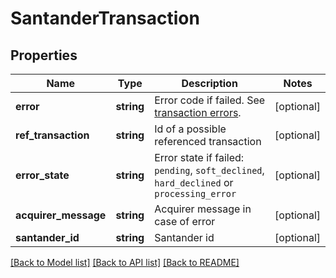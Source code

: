 # SantanderTransaction

## Properties
Name | Type | Description | Notes
------------ | ------------- | ------------- | -------------
**error** | **string** | Error code if failed. See [transaction errors](https://docs.reepay.com/api/#transaction-errors). | [optional]
**ref_transaction** | **string** | Id of a possible referenced transaction | [optional]
**error_state** | **string** | Error state if failed: `pending`, `soft_declined`, `hard_declined` or `processing_error` | [optional]
**acquirer_message** | **string** | Acquirer message in case of error | [optional]
**santander_id** | **string** | Santander id | [optional]

[[Back to Model list]](../../README.md#documentation-for-models) [[Back to API list]](../../README.md#documentation-for-api-endpoints) [[Back to README]](../../README.md)


